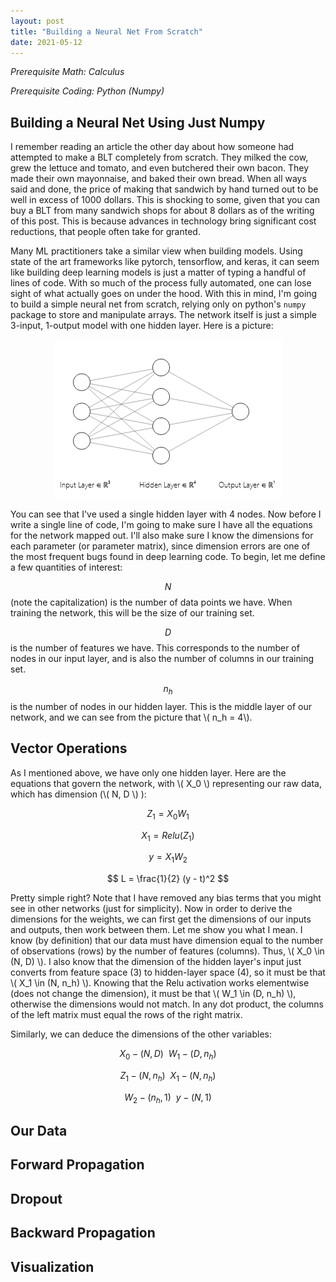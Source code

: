 ```yaml
---
layout: post
title: "Building a Neural Net From Scratch"
date: 2021-05-12
---
```

_Prerequisite Math: Calculus_

_Prerequisite Coding: Python (Numpy)_

## Building a Neural Net Using Just Numpy

I remember reading an article the other day about how someone had attempted to make a BLT completely from scratch. They milked the cow, grew the lettuce and tomato, and even butchered their own bacon. They made their own mayonnaise, and baked their own bread. When all ways said and done, the price of making that sandwich by hand turned out to be well in excess of 1000 dollars. This is shocking to some, given that you can buy a BLT from many sandwich shops for about 8 dollars as of the writing of this post. This is because advances in technology bring significant cost reductions, that people often take for granted.

Many ML practitioners take a similar view when building models. Using state of the art frameworks like pytorch, tensorflow, and keras, it can seem like building
deep learning models is just a matter of typing a handful of lines of code. With so much of the process fully automated, one can lose sight of what actually goes on under the hood. With this in mind, I'm going to build a simple neural net from scratch, relying only on python's `numpy` package to store and manipulate arrays. The network itself is just a simple 3-input, 1-output model with one hidden layer. Here is a picture:

<center><img src="/img/nn-from-scratch.png" alt = "basic-nn"></center>

You can see that I've used a single hidden layer with 4 nodes. Now before I write a single line of code, I'm going to make sure I have all the equations for the network mapped out. I'll also make sure I know the dimensions for each parameter (or parameter matrix), since dimension errors are one of the most frequent bugs found in deep learning code. To begin, let me define a few quantities of interest:

$$ N $$ (note the capitalization) is the number of data points we have. When training the network, this will be the size of our training set.

$$ D $$ is the number of features we have. This corresponds to the number of nodes in our input layer, and is also the number of columns in our training set.

$$ n_h $$ is the number of nodes in our hidden layer. This is the middle layer of our network, and we can see from the picture that \\( n_h = 4\\). 

## Vector Operations

As I mentioned above, we have only one hidden layer. Here are the equations that govern the network, with \\( X_0 \\) representing our raw data, which has dimension (\\( N, D \\) ):

$$ Z_1 = X_0 W_1 $$

$$ X_1 = Relu(Z_1) $$

$$ y = X_1 W_2 $$

$$ L = \frac{1}{2} (y - t)^2 $$

Pretty simple right? Note that I have removed any bias terms that you might see in other networks (just for simplicity). Now in order to derive the dimensions for the weights, we can first get the dimensions of our inputs and outputs, then work between them. Let me show you what I mean. I know (by definition) that our data must have dimension equal to the number of observations (rows) by the number of features (columns). Thus, \\( X_0 \in (N, D) \\). I also know that the dimension of the hidden layer's input just converts from feature space (3) to hidden-layer space (4), so it must be that \\( X_1 \in (N, n_h) \\). Knowing that the Relu activation works elementwise (does not change the dimension), it must be that \\( W_1 \in (D, n_h) \\), otherwise the dimensions would not match. In any dot product, the columns of the left matrix must equal the rows of the right matrix.

Similarly, we can deduce the dimensions of the other variables:

$$ X_0 - (N, D) \ \ W_1 - (D, n_h) $$

$$ Z_1 - (N, n_h) \ \ X_1 - (N, n_h) $$

$$ W_2 - (n_h, 1) \ \ y - (N, 1) $$

## Our Data

## Forward Propagation

## Dropout

## Backward Propagation

## Visualization